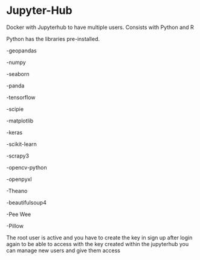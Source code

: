 # Jupyter-Hub
Docker with Jupyterhub to have multiple users.
Consists with Python and R

Python has the libraries pre-installed.
  
 -geopandas
 
 -numpy
  
  -seaborn
  
  -panda
  
  -tensorflow
  
  -scipie
  
  -matplotlib
  
  -keras
  
  -scikit-learn
  
  -scrapy3
  
  -opencv-python
  
  -openpyxl
  
  -Theano
  
  -beautifulsoup4
  
  -Pee Wee
  
  -Pillow

The root user is active and you have to create the key in sign up after login again to be able to access with the key created within the jupyterhub you can manage new users and give them access
